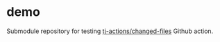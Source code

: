 # demo
Submodule repository for testing [tj-actions/changed-files](https://github.com/tj-actions/changed-files) Github action.
